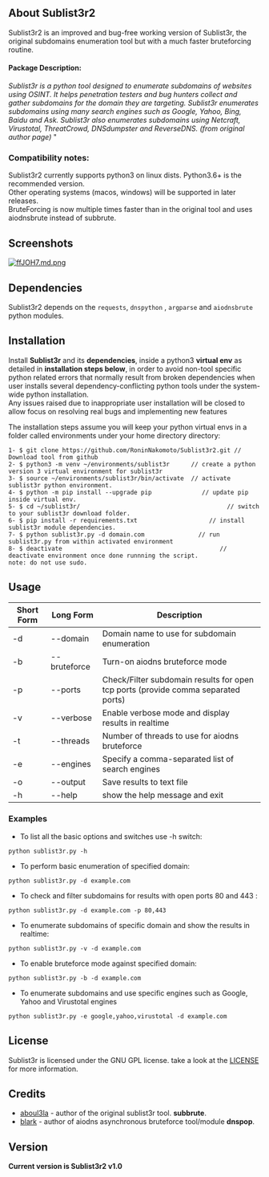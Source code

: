 ## About Sublist3r2 

Sublist3r2 is an improved and bug-free working version of Sublist3r, the original subdomains enumeration tool but with a much faster bruteforcing routine.

#### Package Description:
*Sublist3r is a python tool designed to enumerate subdomains of websites using OSINT. It helps penetration testers and bug hunters collect and gather subdomains for the domain they are targeting. Sublist3r enumerates subdomains using many search engines such as Google, Yahoo, Bing, Baidu and Ask. Sublist3r also enumerates subdomains using Netcraft, Virustotal, ThreatCrowd, DNSdumpster and ReverseDNS. (from original author page)*
"

### Compatibility notes:
Sublist3r2 currently supports python3 on linux dists. Python3.6+ is the recommended version. </br>
Other operating systems (macos, windows) will be supported in later releases. </br>
BruteForcing is now multiple times faster than in the original tool and uses aiodnsbrute instead of subbrute.</br>



## Screenshots

<a href="https://freeimage.host/i/ffJOH7"><img src="https://iili.io/ffJOH7.md.png" alt="ffJOH7.md.png" border="0"></a>

## Dependencies

Sublist3r2 depends on the `requests`, `dnspython` , `argparse` and `aiodnsbrute` python modules.


## Installation

Install **Sublist3r** and its **dependencies**, inside a python3 **virtual env** as detailed in **installation steps below**, in order to avoid non-tool specific python related errors that normally result from broken dependencies when user installs several dependency-conflicting python tools under the system-wide python installation.</br> 
Any issues raised due to inappropriate user installation will be closed to allow focus on resolving real bugs and implementing new features </br>

The installation steps assume you will keep your python virtual envs in a folder called environments under your home directory  directory:

```
1- $ git clone https://github.com/RoninNakomoto/Sublist3r2.git // Download tool from github
2- $ python3 -m venv ~/environments/sublist3r      // create a python version 3 virtual environment for sublist3r
3- $ source ~/environments/sublist3r/bin/activate  // activate sublist3r python environment. 
4- $ python -m pip install --upgrade pip              // update pip inside virtual env.
5- $ cd ~/sublist3r/                                         // switch to your sublist3r download folder.
6- $ pip install -r requirements.txt                    // install sublist3r module dependencies.
7- $ python sublist3r.py -d domain.com               // run sublist3r.py from within activated environment
8- $ deactivate                                            // deactivate environment once done runnning the script.
note: do not use sudo.
```

## Usage

Short Form    | Long Form     | Description
------------- | ------------- |-------------
-d            | --domain      | Domain name to use for subdomain enumeration
-b            | --bruteforce  | Turn-on aiodns bruteforce mode
-p            | --ports       | Check/Filter subdomain results for open tcp ports (provide comma separated ports)
-v            | --verbose     | Enable verbose mode and display results in realtime
-t            | --threads     | Number of threads to use for aiodns bruteforce
-e            | --engines     | Specify a comma-separated list of search engines
-o            | --output      | Save results to text file
-h            | --help        | show the help message and exit

### Examples

* To list all the basic options and switches use -h switch:

```python sublist3r.py -h```

* To perform basic enumeration of specified domain:

``python sublist3r.py -d example.com``

* To check and filter subdomains for results with open ports 80 and 443 :

``python sublist3r.py -d example.com -p 80,443``

* To enumerate subdomains of specific domain and show the results in realtime:

``python sublist3r.py -v -d example.com``

* To enable bruteforce mode against specified domain:

``python sublist3r.py -b -d example.com``

* To enumerate subdomains and use specific engines such as Google, Yahoo and Virustotal engines

``python sublist3r.py -e google,yahoo,virustotal -d example.com``




## License

Sublist3r is licensed under the GNU GPL license. take a look at the [LICENSE](https://github.com/RoninNakomoto/Sublist3r2/blob/master/LICENSE) for more information.


## Credits

* [aboul3la](https://github.com/aboul3la/) - author of the original sublist3r tool. **subbrute**. 
* [blark](https://github.com/blark/) - author of aiodns asynchronous bruteforce tool/module **dnspop**. 


## Version
**Current version is Sublist3r2 v1.0**
